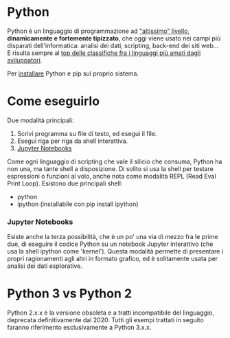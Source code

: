# Python 

Python è un linguaggio di programmazione ad ["altissimo" livello](https://it.wikipedia.org/wiki/Linguaggio_di_programmazione_ad_altissimo_livello), **dinamicamente e fortemente tipizzato**, che oggi viene usato nei campi più disparati dell'informatica: analisi dei dati, scripting, back-end dei siti web... E risulta sempre al [top delle classifiche fra i linguaggi più amati dagli sviluppatori](https://survey.stackoverflow.co/2022/#most-loved-dreaded-and-wanted-language-want).





Per <a href="https://www.python.org/downloads/">installare</a> Python e pip sul proprio sistema.

# Come eseguirlo

Due modalità principali:

1. Scrivi programma su file di testo, ed esegui il file.
1. Esegui riga per riga da shell interattiva.
1. [Jupyter Notebooks](#jupyter-notebooks)

Come ogni linguaggio di scripting che vale il silicio che consuma, Python ha non una, ma tante shell a disposizione. Di solito si usa la shell per testare espressioni o funzioni al volo, anche nota come modalità REPL (Read Eval Print Loop). Esistono due principali shell:

* python 
* ipython (installabile con pip install ipython)

### Jupyter Notebooks
Esiste anche la terza possibilità, che è un po' una via di mezzo fra le prime due, di eseguire il codice Python su un notebook Jupyter interattivo (che usa la shell ipython come 'kernel'). Questa modalità permette di presentare i propri ragionamenti agli altri in formato grafico, ed è solitamente usata per analisi dei dati esplorative.

# Python 3 vs Python 2

Python 2.x.x è la versione obsoleta e a tratti incompatibile del linguaggio, deprecata definitivamente dal 2020. Tutti gli esempi trattati in seguito faranno riferimento esclusivamente a Python 3.x.x.




